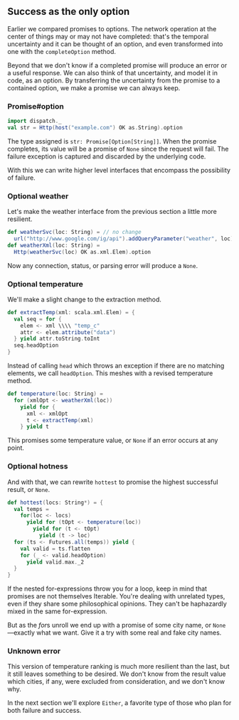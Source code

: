 Success as the only option
--------------------------

Earlier we compared promises to options. The network operation at the
center of things may or may not have completed: that's the temporal
uncertainty and it can be thought of an option, and even transformed
into one with the `completeOption` method.

Beyond that we don't know if a completed promise will produce an error
or a useful response. We can also think of that uncertainty, and model
it in code, as an option. By transferring the uncertainty from the
promise to a contained option, we make a promise we can always keep.

### Promise#option

```scala
import dispatch._
val str = Http(host("example.com") OK as.String).option
```

The type assigned is `str: Promise[Option[String]]`. When the promise
completes, its value will be a promise of `None` since the request
will fail. The failure exception is captured and discarded by the
underlying code.

With this we can write higher level interfaces that encompass the
possibility of failure.

### Optional weather

Let's make the weather interface from the previous section a little
more resilient.

```scala
def weatherSvc(loc: String) = // no change
  url("http://www.google.com/ig/api").addQueryParameter("weather", loc)
def weatherXml(loc: String) =
  Http(weatherSvc(loc) OK as.xml.Elem).option
```

Now any connection, status, or parsing error will produce a `None`.

### Optional temperature

We'll make a slight change to the extraction method.

```scala
def extractTemp(xml: scala.xml.Elem) = {
  val seq = for {
    elem <- xml \\\\ "temp_c"
    attr <- elem.attribute("data")
  } yield attr.toString.toInt
  seq.headOption
}
```

Instead of calling `head` which throws an exception if there are no
matching elements, we call `headOption`. This meshes with a revised
temperature method.

```scala
def temperature(loc: String) =
  for (xmlOpt <- weatherXml(loc))
    yield for {
      xml <- xmlOpt
      t <- extractTemp(xml)
    } yield t
```

This promises some temperature value, or `None` if an error occurs at
any point.

### Optional hotness

And with that, we can rewrite `hottest` to promise the highest
successful result, or `None`.

```scala
def hottest(locs: String*) = {
  val temps =
    for(loc <- locs)
      yield for (tOpt <- temperature(loc))
        yield for (t <- tOpt)
          yield (t -> loc)
  for (ts <- Futures.all(temps)) yield {
    val valid = ts.flatten
    for (_ <- valid.headOption)
      yield valid.max._2
  }
}
```

If the nested for-expressions throw you for a loop, keep in mind that
promises are not themselves Iterable. You're dealing with unrelated
types, even if they share some philosophical opinions. They can't be
haphazardly mixed in the same for-expression.

But as the *for*s unroll we end up with a promise of some city name,
or `None`—exactly what we want. Give it a try with some real and fake
city names.

### Unknown error

This version of temperature ranking is much more resilient than the
last, but it still leaves something to be desired. We don't know from
the result value which cities, if any, were excluded from
consideration, and we don't know why.

In the next section we'll explore `Either`, a favorite type of those
who plan for both failure and success.
